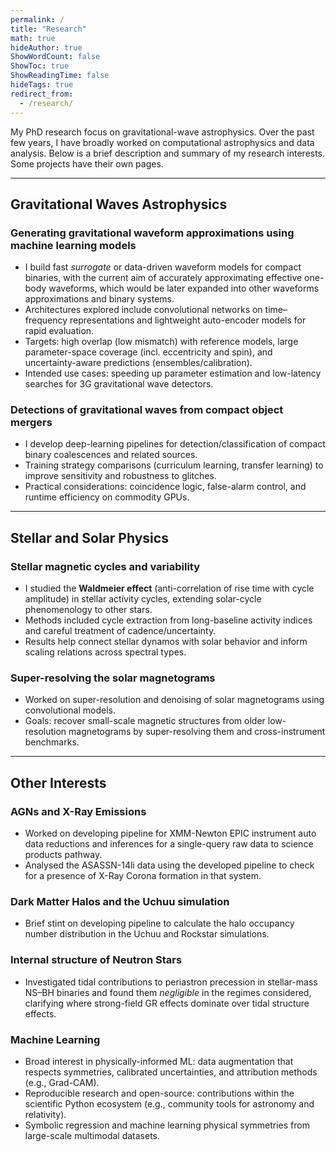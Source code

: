 ```yaml
---
permalink: /
title: "Research"
math: true
hideAuthor: true
ShowWordCount: false
ShowToc: true
ShowReadingTime: false
hideTags: true
redirect_from: 
  - /research/
---
```


My PhD research focus on gravitational-wave astrophysics. Over the past few years, I have broadly worked on computational astrophysics and data analysis. Below is a brief description and summary of my research interests. Some projects have their own pages.

---

## Gravitational Waves Astrophysics

### Generating gravitational waveform approximations using machine learning models
- I build fast *surrogate* or data-driven waveform models for compact binaries, with the current aim of accurately approximating effective one-body waveforms, which would be later expanded into other waveforms approximations and binary systems.
- Architectures explored include convolutional networks on time–frequency representations and lightweight auto-encoder models for rapid evaluation.
- Targets: high overlap (low mismatch) with reference models, large parameter-space coverage (incl. eccentricity and spin), and uncertainty-aware predictions (ensembles/calibration).
- Intended use cases: speeding up parameter estimation and low-latency searches for 3G gravitational wave detectors.

### Detections of gravitational waves from compact object mergers
- I develop deep-learning pipelines for detection/classification of compact binary coalescences and related sources.
- Training strategy comparisons (curriculum learning, transfer learning) to improve sensitivity and robustness to glitches.
- Practical considerations: coincidence logic, false-alarm control, and runtime efficiency on commodity GPUs.

---

## Stellar and Solar Physics

### Stellar magnetic cycles and variability
- I studied the **Waldmeier effect** (anti-correlation of rise time with cycle amplitude) in stellar activity cycles, extending solar-cycle phenomenology to other stars.
- Methods included cycle extraction from long-baseline activity indices and careful treatment of cadence/uncertainty.
- Results help connect stellar dynamos with solar behavior and inform scaling relations across spectral types.

### Super-resolving the solar magnetograms
- Worked on super-resolution and denoising of solar magnetograms using convolutional models.
- Goals: recover small-scale magnetic structures from older low-resolution magnetograms by super-resolving them and cross-instrument benchmarks.

---

## Other Interests

### AGNs and X-Ray Emissions
- Worked on developing pipeline for XMM-Newton EPIC instrument auto data reductions and inferences for a single-query raw data to science products pathway.
- Analysed the ASASSN-14li data using the developed pipeline to check for a presence of X-Ray Corona formation in that system.


### Dark Matter Halos and the Uchuu simulation
- Brief stint on developing pipeline to calculate the halo occupancy number distribution in the Uchuu and Rockstar simulations.


### Internal structure of Neutron Stars
- Investigated tidal contributions to periastron precession in stellar-mass NS–BH binaries and found them *negligible* in the regimes considered, clarifying where strong-field GR effects dominate over tidal structure effects.

### Machine Learning
- Broad interest in physically-informed ML: data augmentation that respects symmetries, calibrated uncertainties, and attribution methods (e.g., Grad-CAM).
- Reproducible research and open-source: contributions within the scientific Python ecosystem (e.g., community tools for astronomy and relativity).
- Symbolic regression and machine learning physical symmetries from large-scale multimodal datasets.